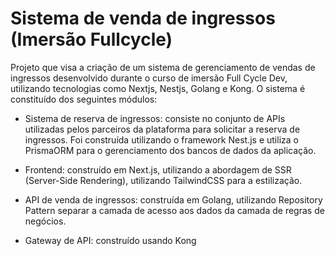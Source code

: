 # Sistema de venda de ingressos (Imersão Fullcycle)

Projeto que visa a criação de um sistema de gerenciamento de vendas de ingressos desenvolvido durante o curso de imersão Full Cycle Dev, utilizando tecnologias como Nextjs, Nestjs, Golang e Kong. O sistema é constituído dos seguintes módulos:

- Sistema de reserva de ingressos: consiste no conjunto de APIs utilizadas pelos parceiros da plataforma para solicitar a reserva de ingressos. Foi construída utilizando o framework Nest.js e utiliza o PrismaORM para o gerenciamento dos bancos de dados da aplicação.

- Frontend: construído em Next.js, utilizando a abordagem de SSR (Server-Side Rendering), utilizando TailwindCSS para a estilização.

- API de venda de ingressos: construída em Golang, utilizando Repository Pattern separar a camada de acesso aos dados da camada de regras de negócios.

- Gateway de API: construído usando Kong
